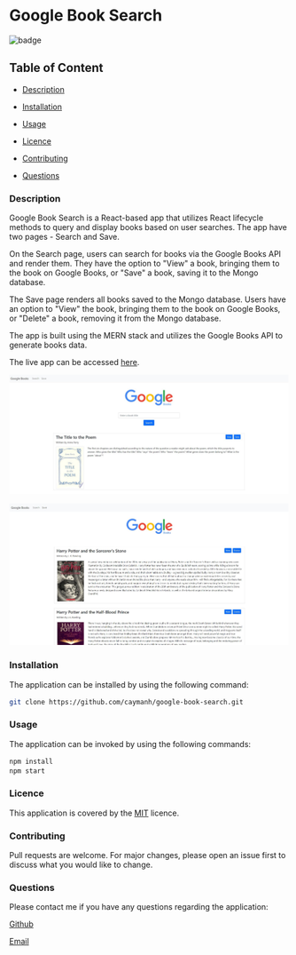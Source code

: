 # Google Book Search

![badge](https://img.shields.io/badge/license-MIT-brightgreen)

## Table of Content

  - [Description](#description)

  - [Installation](#installation)

  - [Usage](#usage)

  - [Licence](#licence)

  - [Contributing](#contributing)

  - [Questions](#questions)

 ### Description

 Google Book Search is a React-based app that utilizes React lifecycle methods to query and display books based on user searches. The app have two pages - Search and Save.
 
 On the Search page, users can search for books via the Google Books API and render them. They have the option to "View" a book, bringing them to the book on Google Books, or "Save" a book, saving it to the Mongo database. 
 
 The Save page renders all books saved to the Mongo database. Users have an option to "View" the book, bringing them to the book on Google Books, or "Delete" a book, removing it from the Mongo database.

 The app is built using the MERN stack and utilizes the Google Books API to generate books data.

 The live app can be accessed [here](https://google-book-search-react-based.herokuapp.com/).

 <p align="center">
    <img alt="Screenshot of Google Book Search" src="https://github.com/caymanh/google-book-search/blob/main/client/public/img/google-book-search-01.JPG">
</p>
 <p align="center">
    <img alt="Screenshot of Google Book Search" src="https://github.com/caymanh/google-book-search/blob/main/client/public/img/google-book-search-03.JPG">
</p>
 

### Installation

The application can be installed by using the following command: 

```bash
git clone https://github.com/caymanh/google-book-search.git
```

### Usage

The application can be invoked by using the following commands: 

```bash
npm install
npm start
```

### Licence

This application is covered by the [MIT](https://choosealicense.com/licenses/mit/) licence.

### Contributing

Pull requests are welcome. For major changes, please open an issue first to discuss what you would like to change.

### Questions

Please contact me if you have any questions regarding the application:

[Github](https://github.com/caymanh)

[Email](mailto:hengcayman@gmail.com)